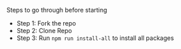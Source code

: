 Steps to go through before starting

- Step 1: Fork the repo
- Step 2: Clone Repo
- Step 3: Run `npm run install-all` to install all packages
